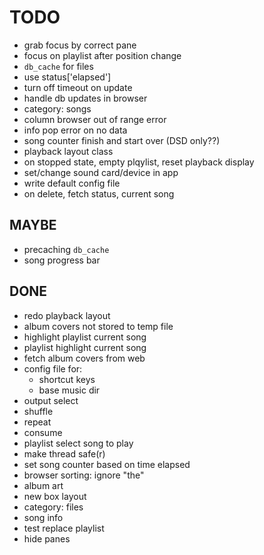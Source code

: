 # TODO

- grab focus by correct pane
- focus on playlist after position change
- `db_cache` for files
- use status['elapsed']
- turn off timeout on update
- handle db updates in browser
- category: songs
- column browser out of range error
- info pop error on no data
- song counter finish and start over (DSD only??)
- playback layout class
- on stopped state, empty plqylist, reset playback display
- set/change sound card/device in app
- write default config file
- on delete, fetch status, current song

## MAYBE

- precaching `db_cache`
- song progress bar

## DONE

+ redo playback layout
+ album covers not stored to temp file
+ highlight playlist current song
+ playlist highlight current song
+ fetch album covers from web
+ config file for:
  + shortcut keys
  + base music dir
+ output select
+ shuffle
+ repeat
+ consume
+ playlist select song to play
+ make thread safe(r)
+ set song counter based on time elapsed
+ browser sorting: ignore "the"
+ album art
+ new box layout
+ category: files
+ song info
+ test replace playlist
+ hide panes
